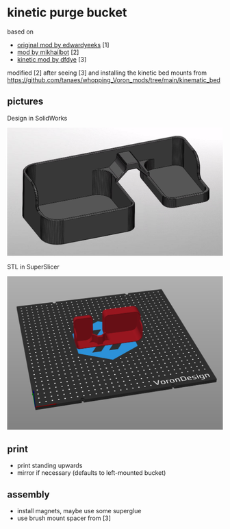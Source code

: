 # kinetic purge bucket

based on 
- [original mod by edwardyeeks](https://github.com/VoronDesign/VoronUsers/tree/master/printer_mods/edwardyeeks/Decontaminator_Purge_Bucket_%26_Nozzle_Scrubber) [1]
- [mod by
  mikhailbot](https://github.com/mikhailbot/VoronMods/tree/main/Decontaminator-Purge-Bucket) [2]
- [kinetic mod by dfdye](https://github.com/Dfdye/Voron_Mods/tree/main/Purge_Bucket_for_WP_Kinetic_Mount) [3]

modified [2] after seeing [3] and installing the kinetic bed mounts from https://github.com/tanaes/whopping_Voron_mods/tree/main/kinematic_bed


## pictures

Design in SolidWorks

![solidworks kinetic purge bucket](images/kinetic_purge_bucket_solidworks.png "kinetic purge bucket in solidworks")

STL in SuperSlicer

![SuperSlicer kinetic purge bucket](images/kinetic_purge_bucket_superslicer.png "kinetic purge bucket in SuperSlicer")


## print

- print standing upwards
- mirror if necessary (defaults to left-mounted bucket)


## assembly

- install magnets, maybe use some superglue
- use brush mount spacer from [3]
